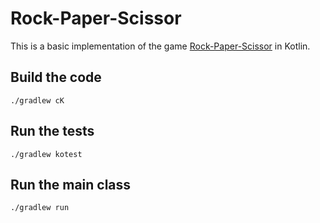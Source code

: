 # Rock-Paper-Scissor

This is a basic implementation of the game [Rock-Paper-Scissor](https://en.wikipedia.org/wiki/Rock-paper-scissors) 
in Kotlin.

## Build the code

    ./gradlew cK
    
## Run the tests

    ./gradlew kotest
    
## Run the main class

    ./gradlew run